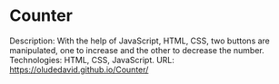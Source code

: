# Counter
Description: With the help of JavaScript, HTML, CSS, two buttons are manipulated, one to increase and the other to decrease the number.
Technologies: HTML, CSS, JavaScript.
URL: https://oludedavid.github.io/Counter/
